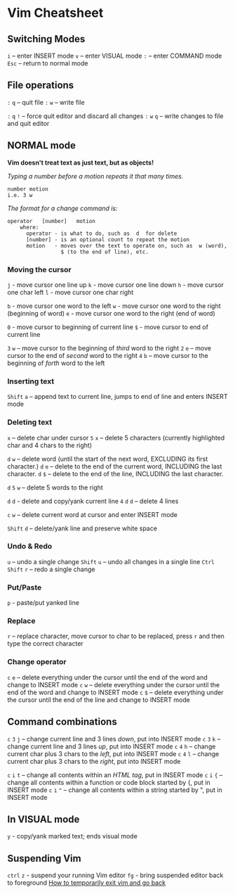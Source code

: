 # Vim Cheatsheet

## Switching Modes

`i` – enter INSERT mode
`v` – enter VISUAL mode
`:` – enter COMMAND mode
`Esc` – return to normal mode

## File operations

`:` `q`  – quit file
`:` `w`  – write file

`:` `q` `!` – force quit editor and discard all changes
`:` `w` `q` – write changes to file and quit editor

## NORMAL mode

**Vim doesn't treat text as just text, but as objects!**

_Typing a number before a motion repeats it that many times._

```
number motion
i.e. 3 w
```

*The format for a change command is:*

```
operator   [number]   motion
    where:
      operator - is what to do, such as  d  for delete
      [number] - is an optional count to repeat the motion
      motion   - moves over the text to operate on, such as  w (word),
                 $ (to the end of line), etc.
```

### Moving the cursor

`j` - move cursor one line up
`k` - move cursor one line down
`h` - move cursor one char left
`l` - move cursor one char right

`b` - move cursor one word to the left
`w` - move cursor one word to the right (beginning of word)
`e` - move cursor one word to the right (end of word)

`0` - move cursor to beginning of current line
`$` - move cursor to end of current line

`3` `w` – move cursor to the beginning of *third* word to the right
`2` `e` – move cursor to the end of *second* word to the right
`4` `b` – move cursor to the beginning of *forth* word to the left

### Inserting text

`Shift` `a` – append text to current line, jumps to end of line and enters INSERT mode

### Deleting text

`x` – delete char under cursor
`5` `x` – delete 5 characters (currently highlighted char and 4 chars to the right) 

`d` `w` – delete word (until the start of the next word, EXCLUDING its first character.)
`d` `e` – delete to the end of the current word, INCLUDING the last character.
`d` `$` – delete to the end of the line, INCLUDING the last character.

`d` `5` `w` – delete 5 words to the right

`d` `d` - delete and copy/yank current line
`4` `d` `d` – delete 4 lines

`c` `w` – delete current word at cursor and enter INSERT mode

`Shift` `d` – delete/yank line and preserve white space

### Undo & Redo

`u` – undo a single change
`Shift` `u` – undo all changes in a single line
`Ctrl` `Shift` `r` – redo a single change

### Put/Paste

`p` - paste/put yanked line

### Replace

`r` – replace character, move cursor to char to be replaced, press `r` and then type the correct character 

### Change operator

`c` `e` – delete everything under the cursor until the end of the word and change to INSERT mode
`c` `w` – delete everything under the cursor until the end of the word and change to INSERT mode
`c` `$` – delete everything under the cursor until the end of the line and change to INSERT mode

## Command combinations

`c` `3` `j` – change current line and 3 lines *down*, put into INSERT mode
`c` `3` `k` – change current line and 3 lines *up*, put into INSERT mode
`c` `4` `h` – change current char plus 3 chars to the *left*, put into INSERT mode
`c` `4` `l` – change current char plus 3 chars to the *right*, put into INSERT mode

`c` `i` `t` – change all contents within an *HTML tag*, put in INSERT mode
`c` `i` `{` – change all contents within a function or code block started by {, put in INSERT mode
`c` `i` `"` – change all contents within a string started by ", put in INSERT mode

## In VISUAL mode

`y` - copy/yank marked text; ends visual mode

## Suspending Vim

`ctrl` `z` - suspend your running Vim editor
`fg` - bring suspended editor back to foreground
[How to temporarily exit vim and go back](https://stackoverflow.com/questions/1879219/how-to-temporarily-exit-vim-and-go-back)